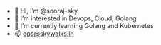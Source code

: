 - 👋 Hi, I’m @sooraj-sky
- 👀 I’m interested in Devops, Cloud, Golang
- 🌱 I’m currently learning Golang and Kubernetes
- 📫 ops@skywalks.in

<!---
sooraj-sky/sooraj-sky is a ✨ special ✨ repository because its `README.md` (this file) appears on your GitHub profile.
You can click the Preview link to take a look at your changes.
--->
